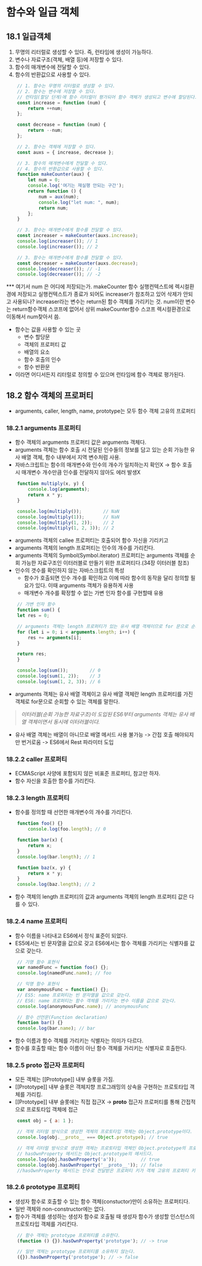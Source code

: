 # 함수와 일급 객체
## 18.1 일급객체
1. 무명의 리터럴로 생성할 수 있다. 즉, 런타임에 생성이 가능하다.
1. 변수나 자료구조(객체, 배열 등)에 저장할 수 있다.
1. 함수의 매개변수에 전달할 수 있다.
1. 함수의 반환값으로 사용할 수 있다.

```javascript
    // 1. 함수는 무명의 리터럴로 생성할 수 있다.
    // 2. 함수는 변수에 저장할 수 있다.
    // 런타임(할당 단계)에 함수 리터럴이 평가되어 함수 객체가 생성되고 변수에 할당된다.
    const increase = function (num) {
        return ++num;
    };

    const decrease = function (num) {
        return --num;
    };

    // 2. 함수는 객체에 저장할 수 있다.
    const auxs = { increase, decrease };

    // 3. 함수의 매개변수에게 전달할 수 있다.
    // 4. 함수의 반환값으로 사용할 수 있다.
    function makeCounter(aux) {
        let num = 0;
        console.log('여기는 재실행 안되는 구간');
        return function () {
            num = aux(num);
            console.log("let num: ", num);
            return num;
        };
    }

    // 3. 함수는 매개변수에게 함수를 전달할 수 있다.
    const increaser = makeCounter(auxs.increase);
    console.log(increaser()); // 1
    console.log(increaser()); // 2

    // 3. 함수는 매개변수에게 함수를 전달할 수 있다.
    const decreaser = makeCounter(auxs.decrease);
    console.log(decreaser()); // -1
    console.log(decreaser()); // -2
```

*** 여기서 num 은 어디에 저장되는가. makeCounter 함수 실행컨텍스트에 렉시컬환경에 저장되고 실행컨텍스트가 종료가 되어도 increaser가 참조하고 있어 삭제가 안되고 사용되나? increaser라는 변수는 return된 함수 객체를 가리키는 것. num이란 변수는 return함수객체 스코프에 없어서 상위 makeCounter함수 스코프 렉시컬환경으로 이동해서 num찾아서 씀.  

- 함수는 값을 사용할 수 있는 곳
    - 변수 할당문
    - 객체의 프로퍼티 값
    - 배열의 요소
    - 함수 호출의 인수
    - 함수 반환문
- 이라면 어디서든지 리터럴로 정의할 수 있으며 런타임에 함수 객체로 평가된다.


## 18.2 함수 객체의 프로퍼티
- arguments, caller, length, name, prototype는 모두 함수 객체 고유의 프로퍼티

### 18.2.1 arguments 프로퍼티
- 함수 객체의 arguments 프로퍼티 값은 arguments 객체다. 
- arguments 객체는 함수 호출 시 전달된 인수들의 정보를 담고 있는 순회 가능한 유사 배열 객체, 함수 내부에서 지역 변수처럼 사용.
- 자바스크립트는 함수의 매개변수와 인수의 개수가 일치하는지 확인X -> 함수 호출 시 매개변수 개수만큼 인수를 전달하지 않아도 에러 발생X

```javascript
    function multiply(x, y) {
        console.log(arguments);
        return x * y;
    }

    console.log(multiply());        // NaN
    console.log(multiply(1));       // NaN
    console.log(multiply(1, 2));    // 2
    console.log(multiply(1, 2, 3)); // 2
```
- arguments 객체의 callee 프로퍼티는 호출되어 함수 자신을 기리키고
- arguments 객체의 length 프로퍼티는 인수의 개수를 가리킨다.
- arguments 객체의 Symbol(Symbol.iterator) 프로퍼티는 arguments 객체를 순회 가능한 자료구조인 이터러블로 만들기 위한 프로퍼티다.(34장 이터러블 참조)
- 인수의 갯수를 확인하지 않는 자바스크립트의 특성
    - 함수가 호출되면 인수 개수를 확인하고 이에 따라 함수의 동작을 달리 정의할 필요가 있다. 이때 arguments 객체가 유용하게 사용
    - 매개변수 개수를 확정할 수 없는 가변 인자 함수를 구현할때 유용
```javascript
    // 가변 인자 함수
    function sum() {
    let res = 0;

    // arguments 객체는 length 프로퍼티가 있는 유사 배열 객체이므로 for 문으로 순회할 수 있다.
    for (let i = 0; i < arguments.length; i++) {
        res += arguments[i];
    }

    return res;
    }

    console.log(sum());        // 0
    console.log(sum(1, 2));    // 3
    console.log(sum(1, 2, 3)); // 6
```
- arguments 객체는 유사 배열 객체이고 유사 배열 객체란 length 프로퍼티를 가진 객체로 for문으로 순회할 수 있는 객체를 말한다.
>_이터러블(순회 가능한 자료구조)이 도입된 ES6부터 arguments 객체는 유사 배열 객체이면서 동시에 이터러블이다._

- 유사 배열 객체는 배열이 아니므로 배열 메서드 사용 불가능 -> 간접 호출 해야되지만 번거로움 -> ES6에서 Rest 파라미터 도입

### 18.2.2 caller 프로퍼티
- ECMAScript 사양에 포함되지 않은 비표준 프로퍼티, 참고만 하자.
- 함수 자신을 호출한 함수를 가리킨다.

### 18.2.3 length 프로퍼티
- 함수를 정의할 때 선언한 매개변수의 개수를 가리킨다.
```javascript
    function foo() {}
        console.log(foo.length); // 0

    function bar(x) {
        return x;
    }
    console.log(bar.length); // 1

    function baz(x, y) {
        return x * y;
    }
    console.log(baz.length); // 2
```
- 함수 객체의 length 프로퍼티의 값과 arguments 객체의 length 프로퍼티 값은 다를 수 있다.

### 18.2.4 name 프로퍼티
- 함수 이름을 나타내고 ES6에서 정식 표준이 되었다.
- ES5에서는 빈 문자열을 값으로 갖고 ES6에서는 함수 객체를 가리키는 식별자를 값으로 갖는다.
```javascript
    // 기명 함수 표현식
    var namedFunc = function foo() {};
    console.log(namedFunc.name); // foo

    // 익명 함수 표현식
    var anonymousFunc = function() {};
    // ES5: name 프로퍼티는 빈 문자열을 값으로 갖는다.
    // ES6: name 프로퍼티는 함수 객체를 가리키는 변수 이름을 값으로 갖는다.
    console.log(anonymousFunc.name); // anonymousFunc

    // 함수 선언문(Function declaration)
    function bar() {}
    console.log(bar.name); // bar
```
- 함수 이름과 함수 객체를 가리키는 식별자는 의미가 다르다.
- 함수를 호출할 때는 함수 이름이 아닌 함수 객체를 가리키는 식별자로 호출한다.

### 18.2.5 __proto__ 접근자 프로퍼티
- 모든 객체는 [[Prototype]] 내부 슬롯을 가짐.
- [[Prototype]] 내부 슬롯은 객체지향 프로그래밍의 상속을 구현하는 프로토타입 객체를 가리킴.
- [[Prototype]] 내부 슬롯에는 직접 접근X -> __proto__ 접근자 프로퍼티를 통해 간접적으로 프로토타입 객체에 접근
```javascript
    const obj = { a: 1 };

    // 객체 리터럴 방식으로 생성한 객체의 프로토타입 객체는 Object.prototype이다.
    console.log(obj.__proto__ === Object.prototype); // true

    // 객체 리터럴 방식으로 생성한 객체는 프로토타입 객체인 Object.prototype의 프로퍼티를 상속받는다.
    // hasOwnProperty 메서드는 Object.prototype의 메서드다.
    console.log(obj.hasOwnProperty('a'));         // true
    console.log(obj.hasOwnProperty('__proto__')); // false
    //hasOwnProperty 메서드는 인수로 전달받은 프로퍼티 키가 객체 고유의 프로퍼티 키인 경우에만 true 반환, 상속받은 프로토타입의 프로퍼티 키인 경우 false 반환
```

### 18.2.6 prototype 프로퍼티
- 생성자 함수로 호출할 수 있는 함수 객체(constuctor)만이 소유하는 프로퍼티다.
- 일반 객체와 non-constructor에는 없다.
- 함수가 객체를 생성하는 생성자 함수로 호출될 때 생성자 함수가 생성할 인스턴스의 프로토타입 객체를 가리킨다.
```javascript
    // 함수 객체는 prototype 프로퍼티를 소유한다.
    (function () {}).hasOwnProperty('prototype'); // -> true

    // 일반 객체는 prototype 프로퍼티를 소유하지 않는다.
    ({}).hasOwnProperty('prototype'); // -> false
```